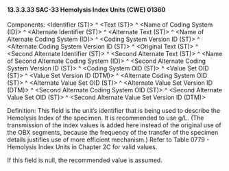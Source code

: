 #### 13.3.3.33 SAC-33 Hemolysis Index Units (CWE) 01360

Components: &lt;Identifier (ST)> ^ &lt;Text (ST)> ^ &lt;Name of Coding System (ID)> ^ &lt;Alternate Identifier (ST)> ^ &lt;Alternate Text (ST)> ^ &lt;Name of Alternate Coding System (ID)> ^ &lt;Coding System Version ID (ST)> ^ &lt;Alternate Coding System Version ID (ST)> ^ &lt;Original Text (ST)> ^ &lt;Second Alternate Identifier (ST)> ^ &lt;Second Alternate Text (ST)> ^ &lt;Name of Second Alternate Coding System (ID)> ^ &lt;Second Alternate Coding System Version ID (ST)> ^ &lt;Coding System OID (ST)> ^ &lt;Value Set OID (ST)> ^ &lt;Value Set Version ID (DTM)> ^ &lt;Alternate Coding System OID (ST)> ^ &lt;Alternate Value Set OID (ST)> ^ &lt;Alternate Value Set Version ID (DTM)> ^ &lt;Second Alternate Coding System OID (ST)> ^ &lt;Second Alternate Value Set OID (ST)> ^ &lt;Second Alternate Value Set Version ID (DTM)>

Definition: This field is the unit’s identifier that is being used to describe the Hemolysis Index of the specimen. It is recommended to use g/L. (The transmission of the index values is added here instead of the original use of the OBX segments, because the frequency of the transfer of the specimen details justifies use of more efficient mechanism.) Refer to Table 0779 - Hemolysis Index Units in Chapter 2C for valid values.

If this field is null, the recommended value is assumed.
